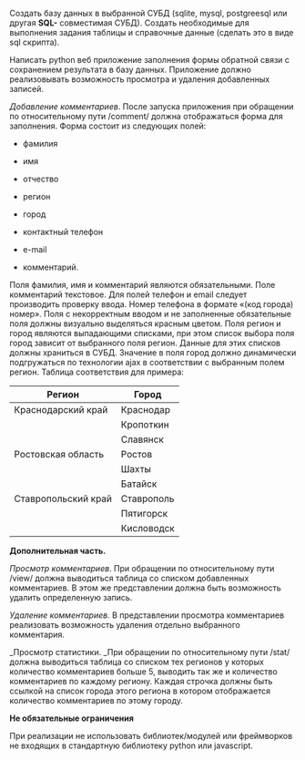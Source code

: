 Создать базу данных  в выбранной СУБД (sqlite, mysql, postgreesql или другая   **SQL-** совместимая СУБД). Создать необходимые для выполнения задания таблицы и справочные данные (сделать это в виде sql скрипта).

Написать python веб приложение заполнения формы обратной связи с сохранением результата в базу данных. Приложение должно реализовывать возможность просмотра и удаления добавленных записей.

_Добавление комментариев_. После запуска приложения при обращении по относительному пути /comment/ должна отображаться форма для заполнения. Форма состоит из следующих полей:

- фамилия

- имя
- отчество
- регион
- город
- контактный телефон
- e-mail
- комментарий.

Поля фамилия, имя и комментарий являются обязательными. Поле комментарий текстовое. Для полей телефон и email следует производить проверку ввода. Номер телефона в формате «(код города) номер». Поля с некорректным вводом и не заполненные обязательные поля должны визуально выделяться красным цветом. Поля регион и город являются выпадающими списками, при этом список выбора поля город зависит от выбранного поля регион. Данные для этих списков должны храниться в СУБД. Значение в поля город должно динамически подгружаться по технологии ajax в соответствии с выбранным полем регион.  Таблица соответствия для примера:

| **Регион** | **Город** |
| --- | --- |
| Краснодарский край | Краснодар |
|   | Кропоткин |
|   | Славянск |
| Ростовская область | Ростов |
|   | Шахты |
|   | Батайск |
| Ставропольский край | Ставрополь |
|   | Пятигорск |
|   | Кисловодск |

**Дополнительная часть.**

_Просмотр комментариев_. При обращении по относительному пути /view/ должна выводиться таблица со списком добавленных комментариев. В этом же представлении должна быть возможность удалить определенную запись.

 _Удаление комментариев._ В представлении просмотра комментариев реализовать возможность удаления отдельно выбранного комментария.

_Просмотр статистики.  _При обращении по относительному пути /stat/ должна выводиться таблица со списком тех регионов у которых количество комментариев больше 5, выводить так же и количество комментариев по каждому региону. Каждая строчка должны быть ссылкой на список города этого региона в котором отображается количество комментариев по этому городу.

**Не обязательные ограничения**

 При реализации не использовать библиотек/модулей или фреймворков не входящих в стандартную библиотеку python или javascript.